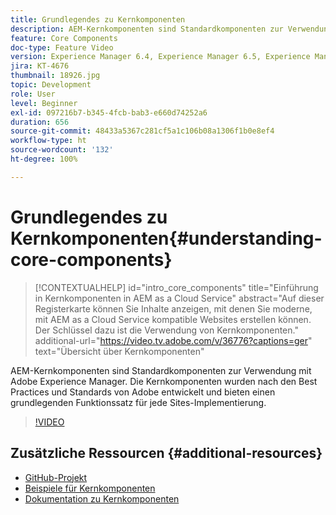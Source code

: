 ```yaml
---
title: Grundlegendes zu Kernkomponenten
description: AEM-Kernkomponenten sind Standardkomponenten zur Verwendung mit Adobe Experience Manager. Die Kernkomponenten wurden nach den Best Practices und Standards von Adobe entwickelt und bieten einen grundlegenden Funktionssatz für jede Sites-Implementierung.
feature: Core Components
doc-type: Feature Video
version: Experience Manager 6.4, Experience Manager 6.5, Experience Manager as a Cloud Service
jira: KT-4676
thumbnail: 18926.jpg
topic: Development
role: User
level: Beginner
exl-id: 097216b7-b345-4fcb-bab3-e660d74252a6
duration: 656
source-git-commit: 48433a5367c281cf5a1c106b08a1306f1b0e8ef4
workflow-type: ht
source-wordcount: '132'
ht-degree: 100%

---
```


# Grundlegendes zu Kernkomponenten{#understanding-core-components}

>[!CONTEXTUALHELP]
>id="intro_core_components"
>title="Einführung in Kernkomponenten in AEM as a Cloud Service"
>abstract="Auf dieser Registerkarte können Sie Inhalte anzeigen, mit denen Sie moderne, mit AEM as a Cloud Service kompatible Websites erstellen können. Der Schlüssel dazu ist die Verwendung von Kernkomponenten."
>additional-url="https://video.tv.adobe.com/v/36776?captions=ger" text="Übersicht über Kernkomponenten"

AEM-Kernkomponenten sind Standardkomponenten zur Verwendung mit Adobe Experience Manager. Die Kernkomponenten wurden nach den Best Practices und Standards von Adobe entwickelt und bieten einen grundlegenden Funktionssatz für jede Sites-Implementierung.

>[!VIDEO](https://video.tv.adobe.com/v/36776?quality=12&learn=on&captions=ger)

## Zusätzliche Ressourcen {#additional-resources}

* [GitHub-Projekt](https://github.com/adobe/aem-core-wcm-components)
* [Beispiele für Kernkomponenten](https://www.aemcomponents.dev/)
* [Dokumentation zu Kernkomponenten](https://experienceleague.adobe.com/docs/experience-manager-core-components/using/introduction.html?lang=de)
